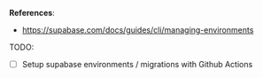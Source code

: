 **References**:

- https://supabase.com/docs/guides/cli/managing-environments

TODO:

- [ ] Setup supabase environments / migrations with Github Actions
